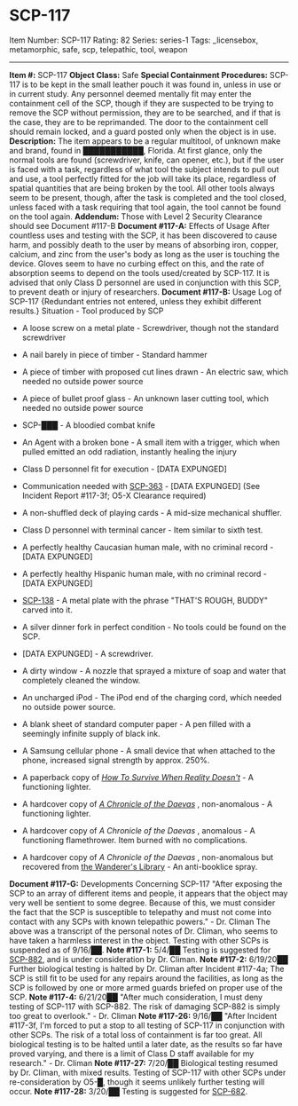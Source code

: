 # SCP-117
Item Number: SCP-117
Rating: 82
Series: series-1
Tags: _licensebox, metamorphic, safe, scp, telepathic, tool, weapon

---

**Item #:** SCP-117
**Object Class:** Safe
**Special Containment Procedures:** SCP-117 is to be kept in the small leather pouch it was found in, unless in use or in current study.
Any personnel deemed mentally fit may enter the containment cell of the SCP, though if they are suspected to be trying to remove the SCP without permission, they are to be searched, and if that is the case, they are to be reprimanded.
The door to the containment cell should remain locked, and a guard posted only when the object is in use.
**Description:** The item appears to be a regular multitool, of unknown make and brand, found in ███████████, Florida. At first glance, only the normal tools are found (screwdriver, knife, can opener, etc.), but if the user is faced with a task, regardless of what tool the subject intends to pull out and use, a tool perfectly fitted for the job will take its place, regardless of spatial quantities that are being broken by the tool. All other tools always seem to be present, though, after the task is completed and the tool closed, unless faced with a task requiring that tool again, the tool cannot be found on the tool again.
**Addendum:** Those with Level 2 Security Clearance should see Document #117-B
**Document #117-A:** Effects of Usage
After countless uses and testing with the SCP, it has been discovered to cause harm, and possibly death to the user by means of absorbing iron, copper, calcium, and zinc from the user's body as long as the user is touching the device. Gloves seem to have no curbing effect on this, and the rate of absorption seems to depend on the tools used/created by SCP-117. It is advised that only Class D personnel are used in conjunction with this SCP, to prevent death or injury of researchers.
**Document #117-B:** Usage Log of SCP-117
{Redundant entries not entered, unless they exhibit different results.}
Situation - Tool produced by SCP
  * A loose screw on a metal plate - Screwdriver, though not the standard screwdriver

  * A nail barely in piece of timber - Standard hammer

  * A piece of timber with proposed cut lines drawn - An electric saw, which needed no outside power source

  * A piece of bullet proof glass - An unknown laser cutting tool, which needed no outside power source

  * SCP-███ - A bloodied combat knife

  * An Agent with a broken bone - A small item with a trigger, which when pulled emitted an odd radiation, instantly healing the injury

  * Class D personnel fit for execution - [DATA EXPUNGED]

  * Communication needed with [SCP-363](/scp-363) \- [DATA EXPUNGED] (See Incident Report #117-3f; O5-X Clearance required)

  * A non-shuffled deck of playing cards - A mid-size mechanical shuffler.

  * Class D personnel with terminal cancer - Item similar to sixth test.

  * A perfectly healthy Caucasian human male, with no criminal record - [DATA EXPUNGED]

  * A perfectly healthy Hispanic human male, with no criminal record - [DATA EXPUNGED]

  * [SCP-138](/scp-138) \- A metal plate with the phrase "THAT'S ROUGH, BUDDY" carved into it.

  * A silver dinner fork in perfect condition - No tools could be found on the SCP.

  * [DATA EXPUNGED] - A screwdriver.

  * A dirty window - A nozzle that sprayed a mixture of soap and water that completely cleaned the window.

  * An uncharged iPod - The iPod end of the charging cord, which needed no outside power source.

  * A blank sheet of standard computer paper - A pen filled with a seemingly infinite supply of black ink.

  * A Samsung cellular phone - A small device that when attached to the phone, increased signal strength by approx. 250%.

  * A paperback copy of _[How To Survive When Reality Doesn't](/clef-excerpts)_ \- A functioning lighter.

  * A hardcover copy of _[A Chronicle of the Daevas](/a-visitation)_ , non-anomalous - A functioning lighter.

  * A hardcover copy of _A Chronicle of the Daevas_ , anomalous - A functioning flamethrower. Item burned with no complications.

  * A hardcover copy of _A Chronicle of the Daevas_ , non-anomalous but recovered from [the Wanderer's Library](/wanderers-library-hub) \- An anti-booklice spray.

**Document #117-G:** Developments Concerning SCP-117
"After exposing the SCP to an array of different items and people, it appears that the object may very well be sentient to some degree. Because of this, we must consider the fact that the SCP is susceptible to telepathy and must not come into contact with any SCPs with known telepathic powers." - Dr. Climan
The above was a transcript of the personal notes of Dr. Climan, who seems to have taken a harmless interest in the object. Testing with other SCPs is suspended as of 9/16/██.
**Note #117-1:** 5/4/██
Testing is suggested for [SCP-882](/scp-882), and is under consideration by Dr. Climan.
**Note #117-2:** 6/19/20██
Further biological testing is halted by Dr. Climan after Incident #117-4a; The SCP is still fit to be used for any repairs around the facilities, as long as the SCP is followed by one or more armed guards briefed on proper use of the SCP.
**Note #117-4:** 6/21/20██
"After much consideration, I must deny testing of SCP-117 with SCP-882. The risk of damaging SCP-882 is simply too great to overlook." - Dr. Climan
**Note #117-26:** 9/16/██
"After Incident #117-3f, I'm forced to put a stop to all testing of SCP-117 in conjunction with other SCPs. The risk of a total loss of containment is far too great. All biological testing is to be halted until a later date, as the results so far have proved varying, and there is a limit of Class D staff available for my research." - Dr. Climan
**Note #117-27:** 7/20/██
Biological testing resumed by Dr. Climan, with mixed results. Testing of SCP-117 with other SCPs under re-consideration by O5-█, though it seems unlikely further testing will occur.
**Note #117-28:** 3/20/██
Testing is suggested for [SCP-682](/scp-682).